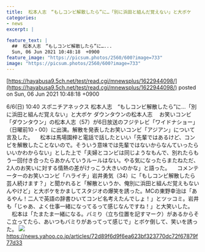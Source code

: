 ```yaml
---
title:  松本人志　“もしコンビ解散したら”に…「別に浜田と組んだ覚えない」と大ボケ  
categories:
- news
excerpt: |
  
feature_text: |
  ##  松本人志　“もしコンビ解散したら”に…...
  Sun, 06 Jun 2021 10:48:18  +0900
feature_image: "https://picsum.photos/2560/600?image=733"
image: "https://picsum.photos/2560/600?image=733"
---
```


[https://hayabusa9.5ch.net/test/read.cgi/mnewsplus/1622944098/](https://hayabusa9.5ch.net/test/read.cgi/mnewsplus/1622944098/)
posted on Sun, 06 Jun 2021 10:48:18  +0900

<!--more-->

6/6(日) 10:40 スポニチアネックス 松本人志　“もしコンビ解散したら”に…「別に浜田と組んだ覚えない」と大ボケ ダウンタウンの松本人志 　お笑いコンビ「ダウンタウン」の松本人志（57）が6日放送のフジテレビ「ワイドナショー」（日曜前10・00）に出演。解散を発表したお笑いコンビ「アジアン」について言及した。 　松本は馬場園梓と電話で話したといい「先輩ではあるけど、コンビを解散したことないので。そういう意味では先輩ではないからなんていったらいいかわからない」とした上で「夫婦とコンビは同じようなもんで、別れたらもう一回付き合ったらあかんていうルールはない。やる気になったらまたねただ、2人のお笑いに対する情熱の差がけっこう大きいのかな」と語った。 　コメンテーターのお笑いコンビ「ハライチ」岩井勇気（34）に「もしコンビ解散したら芸人続けます？」と聞かれると「解散というか、俺別に浜田と組んだ覚えもないんやけど」と大ボケをかましてスタジオの爆笑を誘った。MCの東野幸治は「あるやん！二人で英語の辞書ひいてコンビ名考えたんでしょ！」とツッコミ。岩井も「じゃあ、よく仕事一緒になってるって感じなんですね！」と大笑いした。 　松本は「たまたま一緒になる。バミり（立ち位置を記すマーク）があるからそこ立ってたら、あいつもバミりがあってって感じで」とボケ倒して、笑いを誘った。 ![](https://amd-pctr.c.yimg.jp/r/iwiz-amd/20210606-00000167-spnannex-000-4-view.jpg) https://news.yahoo.co.jp/articles/72d89f6d9f6ea623bf323770dc72f67879f77d33

